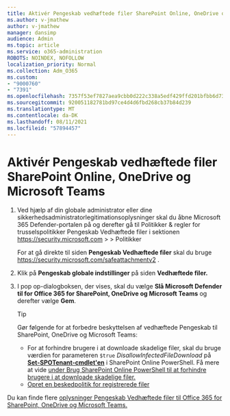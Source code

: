 ```yaml
---
title: Aktivér Pengeskab vedhæftede filer SharePoint Online, OneDrive og Microsoft Teams
ms.author: v-jmathew
author: v-jmathew
manager: dansimp
audience: Admin
ms.topic: article
ms.service: o365-administration
ROBOTS: NOINDEX, NOFOLLOW
localization_priority: Normal
ms.collection: Adm_O365
ms.custom:
- "9000760"
- "7391"
ms.openlocfilehash: 7357f53ef7827aea9cbb0d222c338a5edf429ffd201bfbb6d7307b3d446fdae2
ms.sourcegitcommit: 920051182781bd97ce4d4d6fbd268cb37b84d239
ms.translationtype: MT
ms.contentlocale: da-DK
ms.lasthandoff: 08/11/2021
ms.locfileid: "57894457"
---
```

# <a name="enable-safe-attachments-for-sharepoint-online-onedrive-and-microsoft-teams"></a>Aktivér Pengeskab vedhæftede filer SharePoint Online, OneDrive og Microsoft Teams

1. Ved hjælp af din globale administrator eller dine sikkerhedsadministratorlegitimationsoplysninger skal du åbne Microsoft 365 Defender-portalen på og derefter gå til Politikker & regler for trusselspolitikker Pengeskab Vedhæftede filer i sektionen <https://security.microsoft.com>  \>  \>  Politikker 

   For at gå direkte til siden **Pengeskab Vedhæftede filer** skal du bruge <https://security.microsoft.com/safeattachmentv2> .

2. Klik på **Pengeskab globale indstillinger** på siden **Vedhæftede filer.**
3. I pop op-dialogboksen, der vises, skal du vælge **Slå Microsoft Defender til for Office 365 for SharePoint, OneDrive og Microsoft Teams** og derefter vælge **Gem**.

    > [!TIP]
    >
    > Gør følgende for at forbedre beskyttelsen af vedhæftede Pengeskab til SharePoint, OneDrive og Microsoft Teams:
    >
    > - For at forhindre brugere i at downloade skadelige filer, skal du bruge værdien for parameteren `$true` *DisallowInfectedFileDownload* på **[Set-SPOTenant-cmdlet'en](https://docs.microsoft.com/powershell/module/sharepoint-online/Set-SPOTenant)** i SharePoint Online PowerShell. Få mere at vide [under Brug SharePoint Online PowerShell til at forhindre brugere i at downloade skadelige filer.](https://docs.microsoft.com/microsoft-365/security/office-365-security/turn-on-mdo-for-spo-odb-and-teams#step-2-recommended-use-sharepoint-online-powershell-to-prevent-users-from-downloading-malicious-files)
    > - [Opret en beskedpolitik for registrerede filer](https://docs.microsoft.com/microsoft-365/security/office-365-security/turn-on-mdo-for-spo-odb-and-teams#step-3-recommended-use-the-microsoft-365-defender-portal-to-create-an-alert-policy-for-detected-files)

Du kan finde flere [oplysninger Pengeskab Vedhæftede filer til Office 365 for SharePoint, OneDrive og Microsoft Teams.](https://go.microsoft.com/fwlink/?linkid=2092041)
